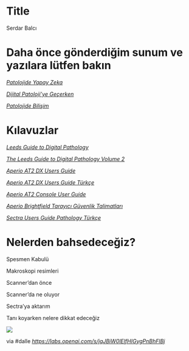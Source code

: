 # Title
Serdar Balcı

# Daha önce gönderdiğim sunum ve yazılara lütfen bakın

*[Patolojide Yapay
Zeka](https://docs.google.com/presentation/d/1o1Glh4xTOPYEjX0s9uUKxwhEdwj7NZa7pj7fjZv6gAE/edit#slide=id.p)*

*[Dijital Patoloji’ye
Geçerken](https://docs.google.com/document/d/10osEzn36YuIaLW8qQp3ANuQeCZi-SqJkA5LV-R7bcWU/edit#heading=h.vk8e6k5f2h73)*

*[Patolojide
Bilişim](https://docs.google.com/document/d/1HUWnkXb-6_IzNHiU3LTVDwLvgQM8eLZUaYWRzeSDl2U/edit#heading=h.awc8eb1l8ncb)*

# Kılavuzlar

*[Leeds Guide to Digital
Pathology](https://www.serdarbalci.com/edufiles/18778_Leeds_Guide_to_Digital_Pathology_Brochure_A4_final_hi.pdf)*

*[The Leeds Guide to Digital Pathology Volume
2](https://www.serdarbalci.com/edufiles/Horizontal_Leeds_guide_032222_whtpg1.pdf)*

*[Aperio AT2 DX Users
Guide](https://www.serdarbalci.com/edufiles/Aperio_AT2_DX_User_s_Guide.pdf)*

*[Aperio AT2 DX Users Guide
Türkçe](https://www.serdarbalci.com/edufiles/Aperio_AT2_DX_User_s_Guide_TR.pdf)*

*[Aperio AT2 Console User
Guide](https://www.serdarbalci.com/edufiles/MAN-0251_Aperio_AT2_Console_User_Guide.pdf)*

*[Aperio Brightfield Tarayıcı Güvenlik
Talimatları](https://www.serdarbalci.com/edufiles/Aperio-Brightfield-Tarayici-Guvenlik-Talimatlari.pdf)*

*[Sectra Users Guide Pathology
Türkçe](https://www.serdarbalci.com/edufiles/Sectra_UsersGuide_Pathology_Turkish.pdf)*

# Nelerden bahsedeceğiz?

Spesmen Kabulü

Makroskopi resimleri

Scanner’dan önce

Scanner’da ne oluyor

Sectra’ya aktarım

Tanı koyarken nelere dikkat edeceğiz

![](./img-local/gpdp10.png)

via \#dalle *<https://labs.openai.com/s/jqJBiW0lElfHIGygPnBhFlBj>*
